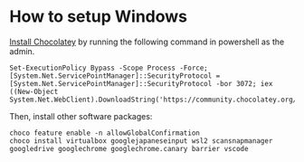 # How to setup Windows

[Install Chocolatey](https://chocolatey.org/install) by running the following command in powershell as the admin.

```shell
Set-ExecutionPolicy Bypass -Scope Process -Force; [System.Net.ServicePointManager]::SecurityProtocol = [System.Net.ServicePointManager]::SecurityProtocol -bor 3072; iex ((New-Object System.Net.WebClient).DownloadString('https://community.chocolatey.org/install.ps1'))
```

Then, install other software packages:

```shell
choco feature enable -n allowGlobalConfirmation
choco install virtualbox googlejapaneseinput wsl2 scansnapmanager googledrive googlechrome googlechrome.canary barrier vscode
```
